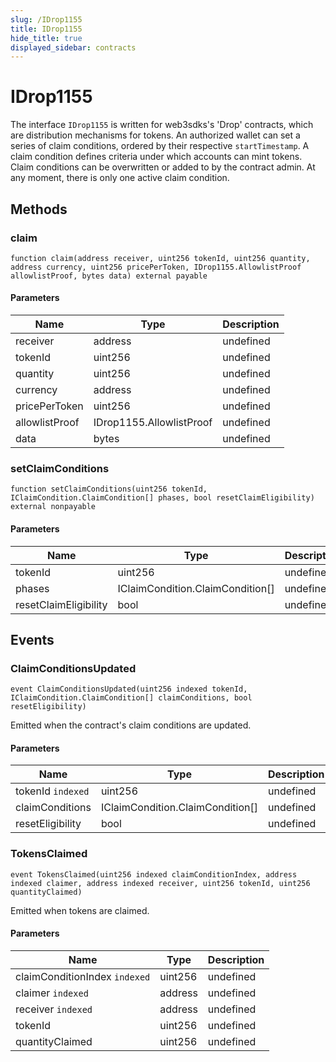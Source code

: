 ```yaml
---
slug: /IDrop1155
title: IDrop1155
hide_title: true
displayed_sidebar: contracts
---
```


# IDrop1155

The interface `IDrop1155` is written for web3sdks&#39;s &#39;Drop&#39; contracts, which are distribution mechanisms for tokens. An authorized wallet can set a series of claim conditions, ordered by their respective `startTimestamp`. A claim condition defines criteria under which accounts can mint tokens. Claim conditions can be overwritten or added to by the contract admin. At any moment, there is only one active claim condition.

## Methods

### claim

```solidity
function claim(address receiver, uint256 tokenId, uint256 quantity, address currency, uint256 pricePerToken, IDrop1155.AllowlistProof allowlistProof, bytes data) external payable
```

#### Parameters

| Name           | Type                     | Description |
| -------------- | ------------------------ | ----------- |
| receiver       | address                  | undefined   |
| tokenId        | uint256                  | undefined   |
| quantity       | uint256                  | undefined   |
| currency       | address                  | undefined   |
| pricePerToken  | uint256                  | undefined   |
| allowlistProof | IDrop1155.AllowlistProof | undefined   |
| data           | bytes                    | undefined   |

### setClaimConditions

```solidity
function setClaimConditions(uint256 tokenId, IClaimCondition.ClaimCondition[] phases, bool resetClaimEligibility) external nonpayable
```

#### Parameters

| Name                  | Type                             | Description |
| --------------------- | -------------------------------- | ----------- |
| tokenId               | uint256                          | undefined   |
| phases                | IClaimCondition.ClaimCondition[] | undefined   |
| resetClaimEligibility | bool                             | undefined   |

## Events

### ClaimConditionsUpdated

```solidity
event ClaimConditionsUpdated(uint256 indexed tokenId, IClaimCondition.ClaimCondition[] claimConditions, bool resetEligibility)
```

Emitted when the contract&#39;s claim conditions are updated.

#### Parameters

| Name              | Type                             | Description |
| ----------------- | -------------------------------- | ----------- |
| tokenId `indexed` | uint256                          | undefined   |
| claimConditions   | IClaimCondition.ClaimCondition[] | undefined   |
| resetEligibility  | bool                             | undefined   |

### TokensClaimed

```solidity
event TokensClaimed(uint256 indexed claimConditionIndex, address indexed claimer, address indexed receiver, uint256 tokenId, uint256 quantityClaimed)
```

Emitted when tokens are claimed.

#### Parameters

| Name                          | Type    | Description |
| ----------------------------- | ------- | ----------- |
| claimConditionIndex `indexed` | uint256 | undefined   |
| claimer `indexed`             | address | undefined   |
| receiver `indexed`            | address | undefined   |
| tokenId                       | uint256 | undefined   |
| quantityClaimed               | uint256 | undefined   |
